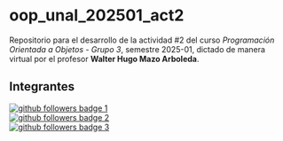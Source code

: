 # oop_unal_202501_act2

Repositorio para el desarrollo de la actividad #2 del curso _Programación Orientada a Objetos - Grupo 3_, semestre 2025-01, dictado de manera virtual por el profesor **Walter Hugo Mazo Arboleda**.

## Integrantes

<a href="https://github.com/Kolozuz">
    <img src="https://img.shields.io/github/followers/Kolozuz?style=flat-square&label=Juan%20Pablo%20Morales%20Cruz&labelColor=gold" alt="github followers badge 1">
</a>
<br>
<a href="https://github.com/ElShinobiz">
    <img src="https://img.shields.io/github/followers/ElShinobiz?style=flat-square&label=Brayan%20Sierra%20Giraldo&labelColor=blue" alt="github followers badge 2">
</a>
<br>
<a href="https://github.com/Mbautista0">
    <img src="https://img.shields.io/github/followers/Mbautista0?style=flat-square&label=Maikoll%20Bautista&labelColor=crimson" alt="github followers badge 3">
</a>